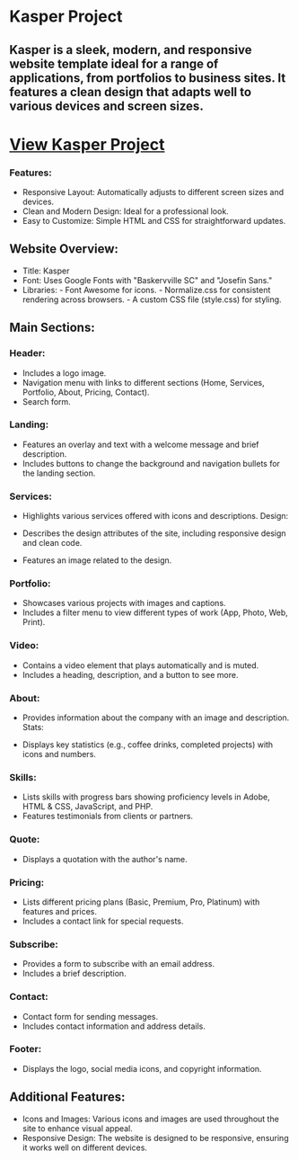 # Kasper Project

## Kasper is a sleek, modern, and responsive website template ideal for a range of applications, from portfolios to business sites. It features a clean design that adapts well to various devices and screen sizes.

# [View Kasper Project](https://hagar992.github.io/HTML-And-CSS-Template-Two/)

### Features:
- Responsive Layout: Automatically adjusts to different screen sizes and devices.
- Clean and Modern Design: Ideal for a professional look.
- Easy to Customize: Simple HTML and CSS for straightforward updates.


## Website Overview:
- Title: Kasper
- Font: Uses Google Fonts with "Baskervville SC" and "Josefin Sans."
- Libraries:
              -  Font Awesome for icons.
              -  Normalize.css for consistent rendering across browsers.
              -  A custom CSS file (style.css) for styling.
## Main Sections:
### Header:

- Includes a logo image.
- Navigation menu with links to different sections (Home, Services, Portfolio, About, Pricing, Contact).
- Search form.
### Landing:

- Features an overlay and text with a welcome message and brief description.
- Includes buttons to change the background and navigation bullets for the landing section.
### Services:

- Highlights various services offered with icons and descriptions.
Design:

- Describes the design attributes of the site, including responsive design and clean code.
- Features an image related to the design.
### Portfolio:

- Showcases various projects with images and captions.
- Includes a filter menu to view different types of work (App, Photo, Web, Print).
### Video:

- Contains a video element that plays automatically and is muted.
- Includes a heading, description, and a button to see more.
### About:

- Provides information about the company with an image and description.
Stats:

- Displays key statistics (e.g., coffee drinks, completed projects) with icons and numbers.
### Skills:

- Lists skills with progress bars showing proficiency levels in Adobe, HTML & CSS, JavaScript, and PHP.
- Features testimonials from clients or partners.
### Quote:

- Displays a quotation with the author's name.
### Pricing:
- Lists different pricing plans (Basic, Premium, Pro, Platinum) with features and prices.
- Includes a contact link for special requests.
### Subscribe:

- Provides a form to subscribe with an email address.
- Includes a brief description.
### Contact:

- Contact form for sending messages.
- Includes contact information and address details.
### Footer:

- Displays the logo, social media icons, and copyright information.
## Additional Features:
- Icons and Images: Various icons and images are used throughout the site to enhance visual appeal.
- Responsive Design: The website is designed to be responsive, ensuring it works well on different devices.
